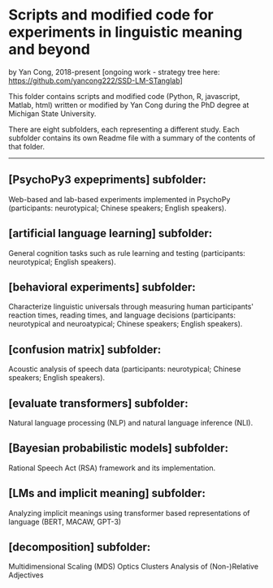 # Scripts and modified code for experiments in linguistic meaning and beyond

by Yan Cong, 2018-present [ongoing work - strategy tree here: https://github.com/yancong222/SSD-LM-STanglab]

This folder contains scripts and modified code (Python, R, javascript, Matlab, html) written or modified by Yan Cong during the PhD degree at Michigan State University.

There are eight subfolders, each representing a different study. Each subfolder contains its own Readme file with a summary of the contents of that folder.

-------------------------------------------------------

## [PsychoPy3 expepriments] subfolder: 
Web-based and lab-based experiments implemented in PsychoPy (participants: neurotypical; Chinese speakers; English speakers).

## [artificial language learning] subfolder: 
General cognition tasks such as rule learning and testing (participants: neurotypical; English speakers).

## [behavioral experiments] subfolder: 
Characterize linguistic universals through measuring human participants' reaction times, reading times, and language decisions  (participants: neurotypical and neuroatypical; Chinese speakers; English speakers).

## [confusion matrix] subfolder: 
Acoustic analysis of speech data (participants: neurotypical; Chinese speakers; English speakers).

## [evaluate transformers] subfolder: 
Natural language processing (NLP) and natural language inference (NLI).

## [Bayesian probabilistic models] subfolder: 
Rational Speech Act (RSA) framework and its implementation.

## [LMs and implicit meaning] subfolder:
Analyzing implicit meanings using transformer based representations of language (BERT, MACAW, GPT-3)

## [decomposition] subfolder:
Multidimensional Scaling (MDS) Optics Clusters Analysis of (Non-)Relative Adjectives




